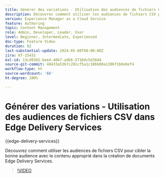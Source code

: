 ```yaml
---
title: Générer des variations - Utilisation des audiences de fichiers CSV dans Edge Delivery Services
description: Découvrez comment utiliser les audiences de fichiers CSV pour cibler la bonne audience avec le contenu approprié dans la création de documents Edge Delivery Services.
version: Experience Manager as a Cloud Service
feature: Authoring
topic: Content Management
role: Admin, Developer, Leader, User
level: Beginner, Intermediate, Experienced
doc-type: Feature Video
duration: 62
last-substantial-update: 2024-05-08T00:00:00Z
jira: KT-15431
exl-id: 13cd9302-bee4-46b7-adb6-5716dc5d3844
source-git-commit: 48433a5367c281cf5a1c106b08a1306f1b0e8ef4
workflow-type: ht
source-wordcount: '66'
ht-degree: 100%

---
```


# Générer des variations - Utilisation des audiences de fichiers CSV dans Edge Delivery Services

{{edge-delivery-services}}

Découvrez comment utiliser les audiences de fichiers CSV pour cibler la bonne audience avec le contenu approprié dans la création de documents Edge Delivery Services.

>[!VIDEO](https://video.tv.adobe.com/v/3428793/?learn=on)
